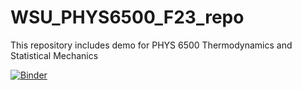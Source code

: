 # WSU_PHYS6500_F23_repo
This repository includes demo for PHYS 6500 Thermodynamics and Statistical Mechanics

[![Binder](https://mybinder.org/badge_logo.svg)](https://mybinder.org/v2/gh/chunshen1987/WSU_PHYS6500_F23_repo/main)

